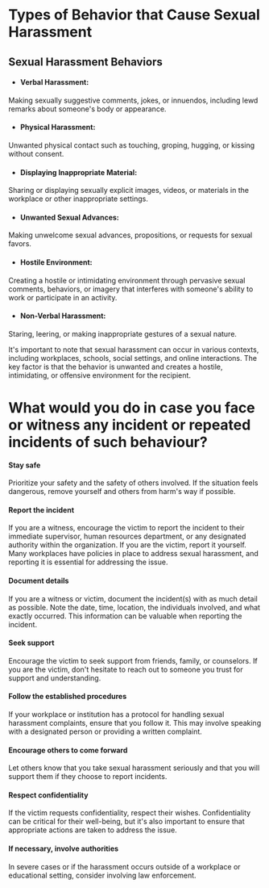 # Types of Behavior that Cause Sexual Harassment

## Sexual Harassment Behaviors

* #### Verbal Harassment:
 Making sexually suggestive comments, jokes, or innuendos, including lewd remarks about someone's body or appearance.

 * #### Physical Harassment:
 Unwanted physical contact such as touching, groping, hugging, or kissing without consent.

 * #### Displaying Inappropriate Material:
Sharing or displaying sexually explicit images, videos, or materials in the workplace or other inappropriate settings.

* #### Unwanted Sexual Advances:
Making unwelcome sexual advances, propositions, or requests for sexual favors.

* #### Hostile Environment:
Creating a hostile or intimidating environment through pervasive sexual comments, behaviors, or imagery that interferes with someone's ability to work or participate in an activity.

* #### Non-Verbal Harassment:
Staring, leering, or making inappropriate gestures of a sexual nature.

It's important to note that sexual harassment can occur in various contexts, including workplaces, schools, social settings, and online interactions. The key factor is that the behavior is unwanted and creates a hostile, intimidating, or offensive environment for the recipient.


# What would you do in case you face or witness any incident or repeated incidents of such behaviour?

#### Stay safe
Prioritize your safety and the safety of others involved. If the situation feels dangerous, remove yourself and others from harm's way if possible.

#### Report the incident
If you are a witness, encourage the victim to report the incident to their immediate supervisor, human resources department, or any designated authority within the organization. If you are the victim, report it yourself. Many workplaces have policies in place to address sexual harassment, and reporting it is essential for addressing the issue.

#### Document details
If you are a witness or victim, document the incident(s) with as much detail as possible. Note the date, time, location, the individuals involved, and what exactly occurred. This information can be valuable when reporting the incident.

#### Seek support
Encourage the victim to seek support from friends, family, or counselors. If you are the victim, don't hesitate to reach out to someone you trust for support and understanding.

#### Follow the established procedures
If your workplace or institution has a protocol for handling sexual harassment complaints, ensure that you follow it. This may involve speaking with a designated person or providing a written complaint.

#### Encourage others to come forward
Let others know that you take sexual harassment seriously and that you will support them if they choose to report incidents.

#### Respect confidentiality
If the victim requests confidentiality, respect their wishes. Confidentiality can be critical for their well-being, but it's also important to ensure that appropriate actions are taken to address the issue.

#### If necessary, involve authorities
In severe cases or if the harassment occurs outside of a workplace or educational setting, consider involving law enforcement.
